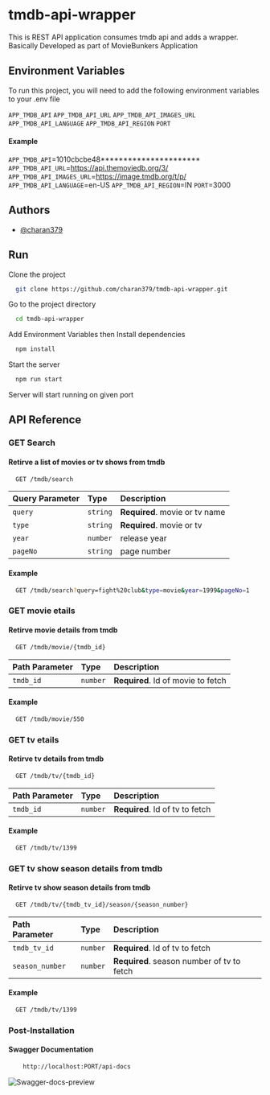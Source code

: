 
# tmdb-api-wrapper

This is REST API application consumes tmdb api and adds a wrapper. Basically Developed as part of MovieBunkers Application


## Environment Variables

To run this project, you will need to add the following environment variables to your .env file

`APP_TMDB_API`
`APP_TMDB_API_URL`
`APP_TMDB_API_IMAGES_URL`
`APP_TMDB_API_LANGUAGE`
`APP_TMDB_API_REGION`
`PORT`


####  Example 
`APP_TMDB_API`=1010cbcbe48**********************
`APP_TMDB_API_URL`=https://api.themoviedb.org/3/
`APP_TMDB_API_IMAGES_URL`=https://image.tmdb.org/t/p/
`APP_TMDB_API_LANGUAGE`=en-US
`APP_TMDB_API_REGION`=IN
`PORT`=3000
## Authors

- [@charan379](https://www.github.com/charan379)


## Run

Clone the project

```bash
  git clone https://github.com/charan379/tmdb-api-wrapper.git
```

Go to the project directory

```bash
  cd tmdb-api-wrapper
```
Add Environment Variables then
Install dependencies

```bash
  npm install
```

Start the server

```bash
  npm run start
```

Server will start running on given port

## API Reference

### GET Search
#### Retirve a list of movies or tv shows from tmdb

```bash
  GET /tmdb/search
```

| Query Parameter | Type     | Description                |
| :-------- | :------- | :------------------------- |
| `query` | `string` | **Required**. movie or tv name |
| `type` | `string` | **Required**. movie or tv |
| `year` | `number` | release year |
| `pageNo` | `string` | page number |

#### Example
```bash
  GET /tmdb/search?query=fight%20club&type=movie&year=1999&pageNo=1
```
### GET movie etails
#### Retirve movie details from tmdb

```bash
  GET /tmdb/movie/{tmdb_id}
```

| Path Parameter | Type     | Description                       |
| :-------- | :------- | :-------------------------------- |
| `tmdb_id`      | `number` | **Required**. Id of movie to fetch |

#### Example
```bash
  GET /tmdb/movie/550
```

### GET tv etails
#### Retirve tv details from tmdb

```bash
  GET /tmdb/tv/{tmdb_id}
```

| Path Parameter | Type     | Description                       |
| :-------- | :------- | :-------------------------------- |
| `tmdb_id`      | `number` | **Required**. Id of tv to fetch |

#### Example
```bash
  GET /tmdb/tv/1399
```

### GET tv show season details from tmdb
#### Retirve tv show season details from tmdb

```bash
  GET /tmdb/tv/{tmdb_tv_id}/season/{season_number}
```

| Path Parameter | Type     | Description                       |
| :-------- | :------- | :-------------------------------- |
| `tmdb_tv_id`      | `number` | **Required**. Id of tv to fetch |
| `season_number`      | `number` | **Required**. season number of tv to fetch |

#### Example
```bash
  GET /tmdb/tv/1399
```

### Post-Installation
#### Swagger Documentation
```bash
    http://localhost:PORT/api-docs
````
![Swagger-docs-preview](documentation/swagger.jpg)